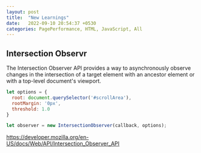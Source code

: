 ```yaml
---
layout: post
title:  "New Learnings"
date:   2022-09-10 20:54:37 +0530
categories: PagePerformance, HTML, JavaScript, All
---
```


## Intersection Observr

The Intersection Observer API provides a way to asynchronously observe changes in the intersection of a target element with an ancestor element or with a top-level document's viewport.

```javascript
let options = {
  root: document.querySelector('#scrollArea'),
  rootMargin: '0px',
  threshold: 1.0
}

let observer = new IntersectionObserver(callback, options);
```
https://developer.mozilla.org/en-US/docs/Web/API/Intersection_Observer_API 

                                   
                                  
                                  
